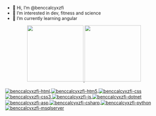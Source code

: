 - 👋 Hi, I’m @benccalcyxzfi
- 👀 I’m interested in dev, fitness and science
- 🌱 I’m currently learning angular

<div align="center">
  <a href="https://github.com/benccalcyxzfi">
  <img height="180em" src="https://github-readme-stats.vercel.app/api?username=benccalcyxzfi&show_icons=true&theme=dracula&include_all_commits=true&count_private=true"/>
  <img height="180em" src="https://github-readme-stats.vercel.app/api/top-langs/?username=benccalcyxzfi&layout=compact&langs_count=7&theme=dracula"/>
</div>
<div style="display: inline_block"><br>
  <img align="center" alt="benccalcyxzfi-html"  src="https://img.shields.io/badge/HTML-239120?style=for-the-badge&logo=html5&logoColor=white">
  <img align="center" alt="benccalcyxzfi-htm5"  src="https://img.shields.io/badge/HTML5-E34F26?style=for-the-badge&logo=html5&logoColor=white">
  <img align="center" alt="benccalcyxzfi-css"  src="https://img.shields.io/badge/CSS-239120?&style=for-the-badge&logo=css3&logoColor=white">
  <img align="center" alt="benccalcyxzfi-css3"  src="https://img.shields.io/badge/CSS3-1572B6?style=for-the-badge&logo=css3&logoColor=white">
  <img align="center" alt="benccalcyxzfi-js"  src="https://img.shields.io/badge/JavaScript-F7DF1E?style=for-the-badge&logo=javascript&logoColor=black">
  <img align="center" alt="benccalcyxzfi-dotnet" src="https://img.shields.io/badge/.NET-5C2D91?style=for-the-badge&logo=.net&logoColor=white">
  <img align="center" alt="benccalcyxzfi-asp"  src="https://user-images.githubusercontent.com/88748637/150883584-f1a99b8d-bd54-49de-b7ad-6b06c77f03d3.png">
  <img align="center" alt="benccalcyxzfi-csharp"  src="https://img.shields.io/badge/C%23-239120?style=for-the-badge&logo=c-sharp&logoColor=white">
  <img align="center" alt="benccalcyxzfi-python"  src="https://img.shields.io/badge/Python-14354C?style=for-the-badge&logo=python&logoColor=white">
  <img align="center" alt="benccalcyxzfi-msqlserver"  src="https://img.shields.io/badge/Microsoft_SQL_Server-CC2927?style=for-the-badge&logo=microsoft-sql-server&logoColor=white">
  
</div>
<!---
vstfg/vstfg is a ✨ special ✨ repository because its `README.md` (this file) appears on your GitHub profile.
You can click the Preview link to take a look at your changes.
--->
